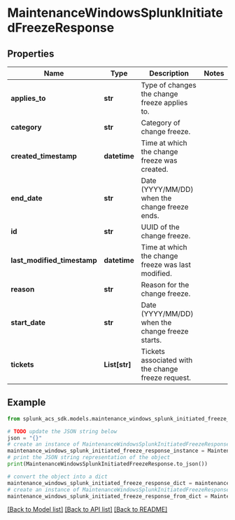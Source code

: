 # MaintenanceWindowsSplunkInitiatedFreezeResponse


## Properties

Name | Type | Description | Notes
------------ | ------------- | ------------- | -------------
**applies_to** | **str** | Type of changes the change freeze applies to. | 
**category** | **str** | Category of change freeze. | 
**created_timestamp** | **datetime** | Time at which the change freeze was created. | 
**end_date** | **str** | Date (YYYY/MM/DD) when the change freeze ends. | 
**id** | **str** | UUID of the change freeze. | 
**last_modified_timestamp** | **datetime** | Time at which the change freeze was last modified. | 
**reason** | **str** | Reason for the change freeze. | 
**start_date** | **str** | Date (YYYY/MM/DD) when the change freeze starts. | 
**tickets** | **List[str]** | Tickets associated with the change freeze request. | 

## Example

```python
from splunk_acs_sdk.models.maintenance_windows_splunk_initiated_freeze_response import MaintenanceWindowsSplunkInitiatedFreezeResponse

# TODO update the JSON string below
json = "{}"
# create an instance of MaintenanceWindowsSplunkInitiatedFreezeResponse from a JSON string
maintenance_windows_splunk_initiated_freeze_response_instance = MaintenanceWindowsSplunkInitiatedFreezeResponse.from_json(json)
# print the JSON string representation of the object
print(MaintenanceWindowsSplunkInitiatedFreezeResponse.to_json())

# convert the object into a dict
maintenance_windows_splunk_initiated_freeze_response_dict = maintenance_windows_splunk_initiated_freeze_response_instance.to_dict()
# create an instance of MaintenanceWindowsSplunkInitiatedFreezeResponse from a dict
maintenance_windows_splunk_initiated_freeze_response_from_dict = MaintenanceWindowsSplunkInitiatedFreezeResponse.from_dict(maintenance_windows_splunk_initiated_freeze_response_dict)
```
[[Back to Model list]](../README.md#documentation-for-models) [[Back to API list]](../README.md#documentation-for-api-endpoints) [[Back to README]](../README.md)


